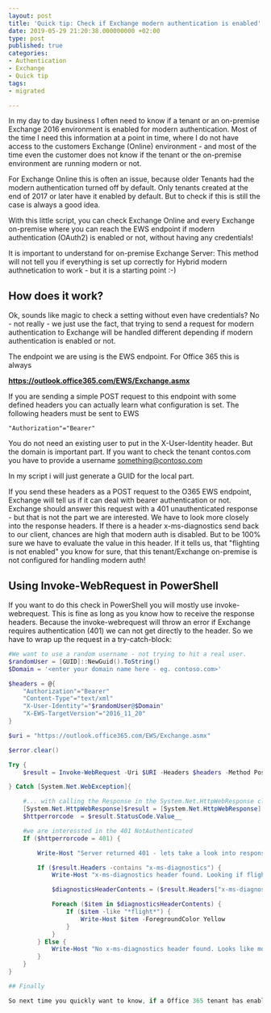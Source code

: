 ```yaml
---
layout: post
title: 'Quick tip: Check if Exchange modern authentication is enabled'
date: 2019-05-29 21:20:38.000000000 +02:00
type: post
published: true
categories:
- Authentication
- Exchange
- Quick tip
tags:
- migrated

---
```


In my day to day business I often need to know if a tenant or an on-premise Exchange 2016 environment is enabled for modern authentication. Most of the time I need this information at a point in time, where I do not have access to the customers Exchange (Online) environment - and most of the time even the customer does not know if the tenant or the on-premise environment are running modern or not.

For Exchange Online this is often an issue, because older Tenants had the modern authentication turned off by default. Only tenants created at the end of 2017 or later have it enabled by default. But to check if this is still the case is always a good idea.

With this little script, you can check Exchange Online and every Exchange on-premise where you can reach the EWS endpoint if modern authentication (OAuth2) is enabled or not, without having any credentials!

It is important to understand for on-premise Exchange Server: This method will not tell you if everything is set up correctly for Hybrid modern authnetication to work - but it is a starting point :-)

## How does it work?

Ok, sounds like magic to check a setting without even have credentials? No - not really - we just use the fact, that trying to send a request for modern authentication to Exchange will be handled different depending if modern authentication is enabled or not.

The endpoint we are using is the EWS endpoint. For Office 365 this is always

**https://outlook.office365.com/EWS/Exchange.asmx**

If you are sending a simple POST request to this endpoint with some defined headers you can actually learn what configuration is set. The following headers must be sent to EWS

    "Authorization"="Bearer"

You do not need an existing user to put in the X-User-Identity header. But the domain is important part. If you want to check the tenant contos.com you have to provide a username something@contoso.com

In my script i will just generate a GUID for the local part.

If you send these headers as a POST request to the O365 EWS endpoint, Exchange will tell us if it can deal with bearer authentication or not. Exchange should answer this request with a 401 unauthenticated response - but that is not the part we are interested. We have to look more closely into the response headers. If there is a header x-ms-diagnostics send back to our client, chances are high that modern auth is disabled. But to be 100% sure we have to evaluate the value in this header. If it tells us, that "flighting is not enabled" you know for sure, that this tenant/Exchange on-premise is not configured for handling modern auth!

## Using Invoke-WebRequest in PowerShell

If you want to do this check in PowerShell you will mostly use invoke-webrequest. This is fine as long as you know how to receive the response headers. Because the invoke-webrequest will throw an error if Exchange requires authentication (401) we can not get directly to the header. So we have to wrap up the request in a try-catch-block:

```powershell 
#We want to use a random username - not trying to hit a real user.
$randomUser = [GUID]::NewGuid().ToString()
$Domain = '<enter your domain name here - eg. contoso.com>'

$headers = @{
    "Authorization"="Bearer"
    "Content-Type"="text/xml"
    "X-User-Identity"="$randomUser@$Domain"
    "X-EWS-TargetVersion"="2016_11_20"
}

$uri = "https://outlook.office365.com/EWS/Exchange.asmx"

$error.clear()

Try {
    $result = Invoke-WebRequest -Uri $URI -Headers $headers -Method Post

} Catch [System.Net.WebException]{

    #... with calling the Response in the System.Net.HttpWebResponse class.
    [System.Net.HttpWebResponse]$result = [System.Net.HttpWebResponse] $_.Exception.Response
    $httperrorcode  = $result.StatusCode.Value__

    #we are interessted in the 401 NotAuthenticated
    If ($httperrorcode = 401) {

        Write-Host "Server returned 401 - lets take a look into response headers" -ForegroundColor Yellow

        If ($result.Headers -contains "x-ms-diagnostics") {
            Write-Host "x-ms-diagnostics header found. Looking if flighting is enabled...."

            $diagnosticsHeaderContents = ($result.Headers["x-ms-diagnostics"]).Split(";")

            Foreach ($item in $diagnosticsHeaderContents) {
                If ($item -like "*flight*") {
                    Write-Host $item -ForegroundColor Yellow
                }
            }
        } Else {
            Write-Host "No x-ms-diagnostics header found. Looks like modern auth is active" -ForegroundColor Green
        }
    }
}

## Finally

So next time you quickly want to know, if a Office 365 tenant has enabled modern authentication or not, you can check this setting without any credentials. The only thing you need to know is one of the configured domains that is used.